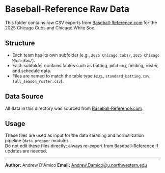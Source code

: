 # Baseball-Reference Raw Data

This folder contains raw CSV exports from [Baseball-Reference.com](https://www.baseball-reference.com/) for the 2025 Chicago Cubs and Chicago White Sox.

## Structure

- Each team has its own subfolder (e.g., `2025 Chicago Cubs/`, `2025 Chicago WhiteSox/`).
- Each subfolder contains tables such as batting, pitching, fielding, roster, and schedule data.
- Files are named to match the table type (e.g., `standard_batting.csv`, `full_season_roster.csv`).

## Data Source

All data in this directory was sourced from [Baseball-Reference.com](https://www.baseball-reference.com/).

## Usage

These files are used as input for the data cleaning and normalization pipeline (`data_prepper` module).  
Do not edit these files directly; always re-export from Baseball-Reference if updates are needed.

---

**Author:** Andrew D'Amico
**Email:** Andrew.Damico@u.northwestern.edu

